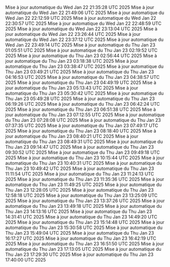 Mise à jour automatique du Wed Jan 22 21:35:28 UTC 2025
Mise à jour automatique du Wed Jan 22 21:49:06 UTC 2025
Mise à jour automatique du Wed Jan 22 22:12:59 UTC 2025
Mise à jour automatique du Wed Jan 22 22:30:57 UTC 2025
Mise à jour automatique du Wed Jan 22 22:48:59 UTC 2025
Mise à jour automatique du Wed Jan 22 23:13:04 UTC 2025
Mise à jour automatique du Wed Jan 22 23:26:44 UTC 2025
Mise à jour automatique du Wed Jan 22 23:37:12 UTC 2025
Mise à jour automatique du Wed Jan 22 23:49:14 UTC 2025
Mise à jour automatique du Thu Jan 23 01:05:51 UTC 2025
Mise à jour automatique du Thu Jan 23 02:19:52 UTC 2025
Mise à jour automatique du Thu Jan 23 02:56:44 UTC 2025
Mise à jour automatique du Thu Jan 23 03:18:38 UTC 2025
Mise à jour automatique du Thu Jan 23 03:38:47 UTC 2025
Mise à jour automatique du Thu Jan 23 03:49:21 UTC 2025
Mise à jour automatique du Thu Jan 23 04:16:53 UTC 2025
Mise à jour automatique du Thu Jan 23 04:38:57 UTC 2025
Mise à jour automatique du Thu Jan 23 04:49:19 UTC 2025
Mise à jour automatique du Thu Jan 23 05:13:43 UTC 2025
Mise à jour automatique du Thu Jan 23 05:30:42 UTC 2025
Mise à jour automatique du Thu Jan 23 05:49:28 UTC 2025
Mise à jour automatique du Thu Jan 23 06:19:26 UTC 2025
Mise à jour automatique du Thu Jan 23 06:42:24 UTC 2025
Mise à jour automatique du Thu Jan 23 06:51:38 UTC 2025
Mise à jour automatique du Thu Jan 23 07:12:55 UTC 2025
Mise à jour automatique du Thu Jan 23 07:28:08 UTC 2025
Mise à jour automatique du Thu Jan 23 07:37:35 UTC 2025
Mise à jour automatique du Thu Jan 23 07:49:17 UTC 2025
Mise à jour automatique du Thu Jan 23 08:18:40 UTC 2025
Mise à jour automatique du Thu Jan 23 08:40:21 UTC 2025
Mise à jour automatique du Thu Jan 23 08:49:31 UTC 2025
Mise à jour automatique du Thu Jan 23 09:14:47 UTC 2025
Mise à jour automatique du Thu Jan 23 09:30:52 UTC 2025
Mise à jour automatique du Thu Jan 23 09:49:18 UTC 2025
Mise à jour automatique du Thu Jan 23 10:15:44 UTC 2025
Mise à jour automatique du Thu Jan 23 10:40:31 UTC 2025
Mise à jour automatique du Thu Jan 23 10:49:42 UTC 2025
Mise à jour automatique du Thu Jan 23 11:11:54 UTC 2025
Mise à jour automatique du Thu Jan 23 11:24:13 UTC 2025
Mise à jour automatique du Thu Jan 23 11:35:36 UTC 2025
Mise à jour automatique du Thu Jan 23 11:49:25 UTC 2025
Mise à jour automatique du Thu Jan 23 12:28:05 UTC 2025
Mise à jour automatique du Thu Jan 23 12:58:18 UTC 2025
Mise à jour automatique du Thu Jan 23 13:25:09 UTC 2025
Mise à jour automatique du Thu Jan 23 13:37:26 UTC 2025
Mise à jour automatique du Thu Jan 23 13:49:18 UTC 2025
Mise à jour automatique du Thu Jan 23 14:13:16 UTC 2025
Mise à jour automatique du Thu Jan 23 14:31:41 UTC 2025
Mise à jour automatique du Thu Jan 23 14:49:20 UTC 2025
Mise à jour automatique du Thu Jan 23 15:14:48 UTC 2025
Mise à jour automatique du Thu Jan 23 15:30:58 UTC 2025
Mise à jour automatique du Thu Jan 23 15:49:04 UTC 2025
Mise à jour automatique du Thu Jan 23 16:17:27 UTC 2025
Mise à jour automatique du Thu Jan 23 16:42:19 UTC 2025
Mise à jour automatique du Thu Jan 23 16:51:50 UTC 2025
Mise à jour automatique du Thu Jan 23 17:13:05 UTC 2025
Mise à jour automatique du Thu Jan 23 17:29:30 UTC 2025
Mise à jour automatique du Thu Jan 23 17:40:00 UTC 2025
